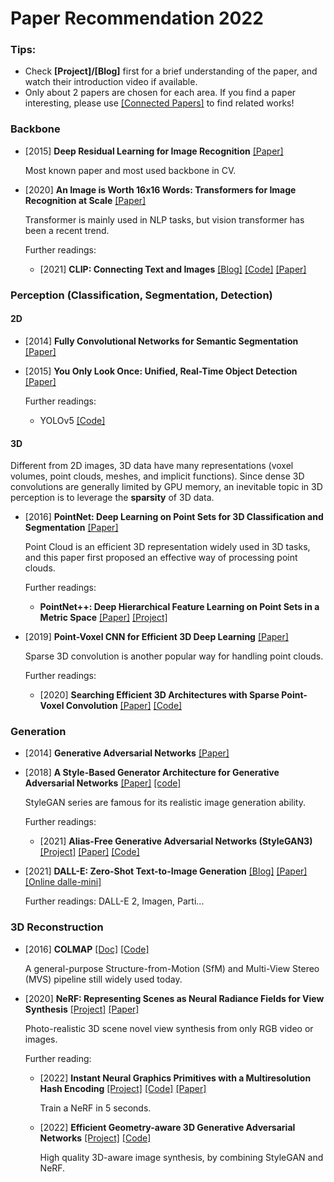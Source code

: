 # Paper Recommendation 2022



### Tips: 

* Check **[Project]/[Blog]** first for a brief understanding of the paper, and watch their introduction video if available.
* Only about 2 papers are chosen for each area. If you find a paper interesting, please use [[Connected Papers]](https://www.connectedpapers.com/) to find related works!



### Backbone

* [2015] **Deep Residual Learning for Image Recognition** [[Paper]](https://arxiv.org/abs/1512.03385)

  Most known paper and most used backbone in CV.

* [2020] **An Image is Worth 16x16 Words: Transformers for Image Recognition at Scale** [[Paper]](https://arxiv.org/abs/2010.11929)

  Transformer is mainly used in NLP tasks, but vision transformer has been a recent trend.

  Further readings:

  * [2021] **CLIP: Connecting Text and Images** [[Blog]](https://openai.com/blog/clip/) [[Code]](https://github.com/openai/CLIP) [[Paper]](https://arxiv.org/abs/2103.00020)



### Perception (Classification, Segmentation, Detection)

#### 2D

* [2014] **Fully Convolutional Networks for Semantic Segmentation** [[Paper]](https://arxiv.org/abs/1411.4038)

* [2015] **You Only Look Once: Unified, Real-Time Object Detection** [[Paper]](https://arxiv.org/abs/1506.02640)

  Further readings:

  * YOLOv5 [[Code]](https://github.com/ultralytics/yolov5)

#### 3D

Different from 2D images, 3D data have many representations (voxel volumes, point clouds, meshes, and implicit functions). Since dense 3D convolutions are generally limited by GPU memory, an inevitable topic in 3D perception is to leverage the **sparsity** of 3D data.

* [2016] **PointNet: Deep Learning on Point Sets for 3D Classification and Segmentation** [[Paper]](https://arxiv.org/abs/1612.00593)

  Point Cloud is an efficient 3D representation widely used in 3D tasks, and this paper first proposed an effective way of processing point clouds.

  Further readings:

  * **PointNet++: Deep Hierarchical Feature Learning on Point Sets in a Metric Space** [[Paper]](https://arxiv.org/abs/1706.02413) [[Project]](http://stanford.edu/~rqi/pointnet2/)

* [2019] **Point-Voxel CNN for Efficient 3D Deep Learning** [[Paper]](https://arxiv.org/abs/1907.03739) 

  Sparse 3D convolution is another popular way for handling point clouds.

  Further readings:

  * [2020] **Searching Efficient 3D Architectures with Sparse Point-Voxel Convolution** [[Paper]](https://arxiv.org/abs/2007.16100) [[Code]](https://github.com/mit-han-lab/torchsparse)



### Generation

* [2014] **Generative Adversarial Networks** [[Paper]](https://arxiv.org/abs/1406.2661)

* [2018] **A Style-Based Generator Architecture for Generative Adversarial Networks** [[Paper]](https://arxiv.org/abs/1812.04948) [[code]](https://github.com/NVlabs/stylegan) 

  StyleGAN series are famous for its realistic image generation ability.

  Further readings:

  * [2021] **Alias-Free Generative Adversarial Networks (StyleGAN3)** [[Project]](https://nvlabs.github.io/stylegan3/) [[Paper]](https://arxiv.org/abs/2106.12423) [[Code]](https://github.com/NVlabs/stylegan3)

* [2021] **DALL-E: Zero-Shot Text-to-Image Generation** [[Blog]](https://openai.com/blog/dall-e/) [[Paper]](https://arxiv.org/abs/2102.12092) [[Online dalle-mini]](https://huggingface.co/spaces/dalle-mini/dalle-mini)

  Further readings: DALL-E 2, Imagen, Parti...



### 3D Reconstruction

* [2016] **COLMAP** [[Doc]](https://colmap.github.io/) [[Code]](https://github.com/colmap/colmap)

  A general-purpose Structure-from-Motion (SfM) and Multi-View Stereo (MVS) pipeline still widely used today.

* [2020] **NeRF: Representing Scenes as Neural Radiance Fields for View Synthesis** [[Project]](https://www.matthewtancik.com/nerf) [[Paper]](http://arxiv.org/abs/2003.08934)

  Photo-realistic 3D scene novel view synthesis from only RGB video or images.

  Further reading:

  * [2022] **Instant Neural Graphics Primitives with a Multiresolution Hash Encoding** [[Project]](https://nvlabs.github.io/instant-ngp/) [[Code]](https://github.com/NVlabs/instant-ngp/) [[Paper]](https://nvlabs.github.io/instant-ngp/assets/mueller2022instant.pdf)

    Train a NeRF in 5 seconds.

  * [2022] **Efficient Geometry-aware 3D Generative Adversarial Networks** [[Project]](https://nvlabs.github.io/eg3d/) [[Code]](https://github.com/NVlabs/eg3d)

    High quality 3D-aware image synthesis, by combining StyleGAN and NeRF.

